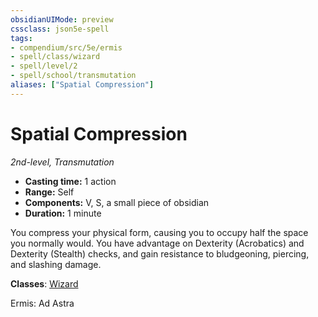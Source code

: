 ```yaml
---
obsidianUIMode: preview
cssclass: json5e-spell
tags:
- compendium/src/5e/ermis
- spell/class/wizard
- spell/level/2
- spell/school/transmutation
aliases: ["Spatial Compression"]
---
```

# Spatial Compression
*2nd-level, Transmutation*  

- **Casting time:** 1 action
- **Range:** Self
- **Components:** V, S, a small piece of obsidian
- **Duration:** 1 minute

You compress your physical form, causing you to occupy half the space you normally would. You have advantage on Dexterity (Acrobatics) and Dexterity (Stealth) checks, and gain resistance to bludgeoning, piercing, and slashing damage.

**Classes**: [Wizard](../../../z_compendium/classes/wizard.md#)

Ermis: Ad Astra